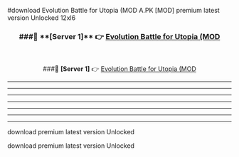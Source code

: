 #download Evolution Battle for Utopia (MOD A.PK [MOD] premium latest version Unlocked 12xl6 



<div align="center">
<h3>###🔹 **[Server 1]** 👉 <a href="https://download1apk.web.app/">Evolution Battle for Utopia (MOD</a></h3><br>


###🔹 **[Server 1]** 👉 <a href="https://download1apk.web.app/">Evolution Battle for Utopia (MOD</a></h3>
</div>



----------------------------------------------------------

----------------------------------------------------------

----------------------------------------------------------

----------------------------------------------------------

----------------------------------------------------------

----------------------------------------------------------

----------------------------------------------------------

download premium latest version Unlocked

download premium latest version Unlocked
